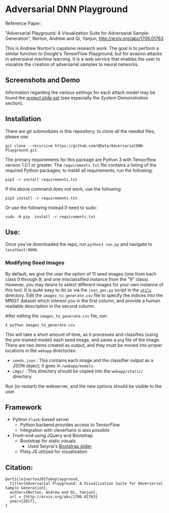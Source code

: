 Adversarial DNN Playground
==========================

Reference Paper:

"Adversarial Playground: A Visualization Suite for Adversarial Sample Generation", Norton, Andrew and Qi, Yanjun, http://arxiv.org/abs/1706.01763

This is Andrew Norton's capstone research work.  The goal is to perform a similar function to Google's TensorFlow Playground, but for evasion attacks in adversiaral machine learning.  It is a web service that enables the user to visualize the creation of adversarial samples to neural networks.

Screenshots and Demo
--------------------

Information regarding the various settings for each attack model may be found the [project slide set](https://github.com/QData/AdversarialDNN-Playground/blob/master/presentation.pdf) (see especially the *System Demonstration* section).


Installation
------------

There are git submodules in this repository; to clone all the needed files, please use:

```
git clone --recursive https://github.com/QData/AdversarialDNN-Playground.git
```

The primary requirements for this package are Python 3 with Tensorflow version 1.0.1 or greater.  The `requirements.txt` file contains a listing of the required Python packages; to install all requirements, run the following:

```
pip3 -r install requirements.txt
```

If the above command does not work, use the following:

```
pip3 install -r requirements.txt
```

Or use the following instead if need to sudo:
```
sudo -H pip  install -r requirements.txt
```

Use:
----

Once you've downloaded the repo, run `python3 run.py` and navigate to `localhost:9000`.

### Modifying Seed Images
By default, we give the user the option of 11 seed images (one from each class 0 through 9, and one misclassified instance from the "9" class).  However, you may desire to select different images for your own instance of this tool.  It is quite easy to do so via the `json_gen.py` script in the [`utils`](https://github.com/QData/AdversarialDNN-Playground/tree/master/utils) directory.  Edit the `images_to_generate.csv` file to specify the indices into the MNIST dataset which interest you in the first column, and provide a human readable description in the second column.

After editing the `images_to_generate.csv` file, run:
```
$ python images_to_generate.csv
```

This will take a short amount of time, as it processes and classifies (using the pre-trained model) each seed image, and saves a `png` file of the image.  There are two items created as output, and they must be moved into proper locations in the `webapp` directories:
  - `seeds.json` : This contains each image and the classifier output as a JSON object; it goes in `/webapp/models`.
  - `imgs/` : This directory should be copied into the `webapp/static/` directory.

Run (or restart) the webserver, and the new options should be visible to the user.

Framework
---------
  - Python `Flask`-based server
    - Python backend provides access to TensorFlow
    - Integration with cleverhans is also possible
  - Front-end using JQuery and Bootstrap
    - Bootstrap for static visuals
      - Used Seiyria's [Bootstrap slider][bootstrap-slider]
    - Ploty.JS utilized for visualization

Citation:
---------

```
@article{norton2017advplayground,
  title={Adversarial Playground: A Visualization Suite for Adversarial Sample Generation},
  author={Norton, Andrew and Qi, Yanjun},
  url = {http://arxiv.org/abs/1706.01763}
  year={2017},
}
```

[bootstrap-slider]: https://github.com/seiyria/bootstrap-slider
